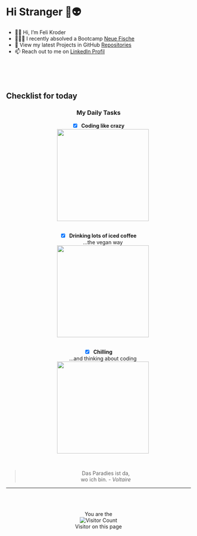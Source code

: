 # Hi Stranger 🖖👽

- 🙋‍♀️ Hi, I’m Feli Kroder 
- 👩🏻‍💻 I recently absolved a Bootcamp [Neue Fische](https://github.com/neuefische)
- 👀 View my latest Projects in GitHub [Repositories](https://github.com/FeliKroder?tab=repositories)
- 📫 Reach out to me on [LinkedIn Profil](https://www.linkedin.com/in/felicitas-kroder)

<br>
<br>
<br>

## Checklist for today

<div align="center">

### My Daily Tasks

- [x] **Coding like crazy**
  <br>
  <img src="https://media.giphy.com/media/JIX9t2j0ZTN9S/giphy.gif" width="250">
  <br>
  <br>
- [x] **Drinking lots of iced coffee**
  <br>
  ...the vegan way  
  <img src="https://i.pinimg.com/564x/58/a7/b6/58a7b6a4cdccfc9ee7629bdcf98e42ac.jpg" width="250">
  <br>
  <br>
- [x] **Chilling**
  <br>
  ...and thinking about coding  
  <img src="https://images.unsplash.com/photo-1630436476807-03b13bd02e0c?ixlib=rb-4.0.3&ixid=M3wxMjA3fDB8MHxwaG90by1wYWdlfHx8fGVufDB8fHx8fA%3D%3D&auto=format&fit=crop&w=1587&q=80.jpg" width="250">


<br>



> Das Paradies ist da,  
> wo ich bin. - *Voltaire*
---

<br>
<br>

You are the
<br>
![Visitor Count](https://profile-counter.glitch.me/FeliKroder/count.svg) <br>
Visitor on this page

</div>
